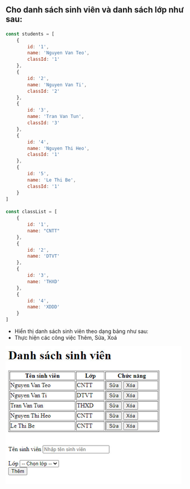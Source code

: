 ## Cho danh sách sinh viên và danh sách lớp như sau:

```js
const students = [
    {
        id: '1',
        name: 'Nguyen Van Teo',
        classId: '1'
    },
    {
        id: '2',
        name: 'Nguyen Van Ti',
        classId: '2'
    },
    {
        id: '3',
        name: 'Tran Van Tun',
        classId: '3'
    },
    {
        id: '4',
        name: 'Nguyen Thi Heo',
        classId: '1'
    },
    {
        id: '5',
        name: 'Le Thi Be',
        classId: '1'
    }
]

const classList = [
    {
        id: '1',
        name: "CNTT"
    },
    {
        id: '2',
        name: 'DTVT'
    },
    {
        id: '3',
        name: 'THXD'
    },
    {
        id: '4',
        name: 'XDDD'
    }
]
```

- Hiển thị danh sách sinh viên theo dạng bảng như sau:
- Thực hiện các công việc Thêm, Sửa, Xoá

![](image.jpg)